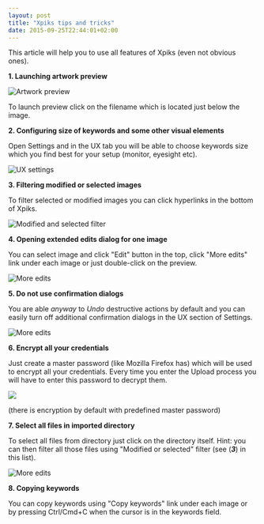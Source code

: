 ```yaml
---
layout: post
title: "Xpiks tips and tricks"
date: 2015-09-25T22:44:01+02:00
---
```


This article will help you to use all features of Xpiks (even not obvious ones).

**1. Launching artwork preview**

<img alt="Artwork preview" src="{{site.url}}/images/howto/xpiks-qt-preview-click.jpg" class="small-12 large-12" />

To launch preview click on the filename which is located just below the image.

**2. Configuring size of keywords and some other visual elements**

Open Settings and in the UX tab you will be able to choose keywords size which you find best for your setup (monitor, eyesight etc).

<img alt="UX settings" src="{{site.url}}/images/screenshots/xpiks-qt-ux-settings.jpg" class="small-8 large-6" />

**3. Filtering modified or selected images**

To filter selected or modified images you can click hyperlinks in the bottom of Xpiks.

<img alt="Modified and selected filter" src="{{site.url}}/images/howto/xpiks-qt-selected-modified-filter.jpg" class="small-12 large-12" />

**4. Opening extended edits dialog for one image**

You can select image and click "Edit" button in the top, click "More edits" link under each image or just double-click on the preview.

<img alt="More edits" src="{{site.url}}/images/howto/xpiks-qt-more-edits.jpg" class="small-12 large-12" />

**5. Do not use confirmation dialogs**

You are able _anyway_ to _Undo_ destructive actions by default and you can easily turn off additional confirmation dialogs in the UX section of Settings.

<img alt="More edits" src="{{site.url}}/images/howto/xpiks-qt-undo-redo.jpg" class="small-12 large-12" />

**6. Encrypt all your credentials**

Just create a master password (like Mozilla Firefox has) which will be used to encrypt all your credentials. Every time you enter the Upload process you will have to enter this password to decrypt them.

<img src="{{site.url}}/images/screenshots/SettingsSecurity.jpg" class="small-8 large-6" />

(there is encryption by default with predefined master password)

**7. Select all files in imported directory**

To select all files from directory just click on the directory itself. Hint: you can then filter all those files using "Modified or selected" filter (see (_**3**_) in this list).

<img alt="More edits" src="{{site.url}}/images/howto/xpiks-qt-select-directory.jpg" class="small-8 large-12" />

**8. Copying keywords**

You can copy keywords using "Copy keywords" link under each image or by pressing Ctrl/Cmd+C when the cursor is in the keywords field.
